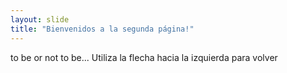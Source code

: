 ```yaml
---
layout: slide
title: "Bienvenidos a la segunda página!"
---
```

to be or not to be...
Utiliza la flecha hacia la izquierda para volver
